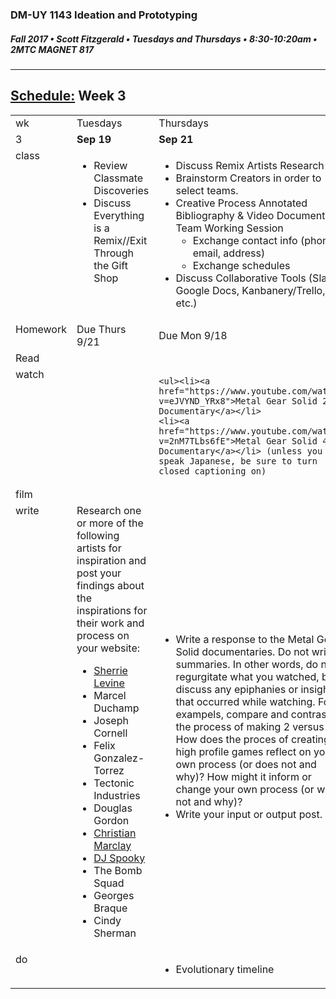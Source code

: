### DM-UY 1143 Ideation and Prototyping
##### Fall 2017 • Scott Fitzgerald • Tuesdays and Thursdays • 8:30-10:20am • 2MTC MAGNET 817

---
## [Schedule:](schedule.md) Week 3


<table>
<tr>
<td>wk</td>
<td>Tuesdays</td>
<td>Thursdays</td>
</tr>
<tr>
  <td valign="top">3</td>
  <td valign="top" width="48%"><strong>Sep 19</strong></td>
  <td valign="top" width="48%"><strong>Sep 21</strong></td>
</tr>
<tr>
<td valign="top">class</td>
<td valign="top">
<ul>
<li>Review Classmate Discoveries</li>
<li>Discuss Everything is a Remix//Exit Through the Gift Shop</li>
</ul>
</ul>

</td>

<!-- 2nd column class -->
<td valign="top" width="48%">
<!-- Due Thursday class  -->
<ul><li>
    Discuss Remix Artists Research</li>
    <li>Brainstorm Creators in order to select teams.</li>
    <li>Creative Process Annotated Bibliography & Video Documentary Team Working Session
        <ul><li>Exchange contact info (phone, email, address)</li>
        <li>Exchange schedules</li></ul>
        <li>Discuss Collaborative Tools (Slack, Google Docs, Kanbanery/Trello, etc.)
</li></ul>
</td>

</tr>

<!-- Homework -->
<tr>
  <td valign="top">Homework</td>
  <td>Due  Thurs  9/21</td>
  <td>Due  Mon  9/18</td>
</tr>

<!-- read -->
<tr><td valign="top">Read</td>
<td>
<!-- reading s for Thurs-->
</td>
<td>
<!--<ul>
<li>DeAngela's notes on <a href="http://teaching.polishedsolid.com/ip/mod3/content/"> "Everything is a Remix" and creativity through process</a></li>
</ul>-->
<!-- Readings for Mon-->

</td>
</tr>

<!-- watch -->
<tr>
  <td valign="top">watch</td>
  <td><!-- Due wed this week -->
</td>
  <td><!-- Due next monday -->

    <ul><li><a href="https://www.youtube.com/watch?v=eJVYND_YRx8">Metal Gear Solid 2 Documentary</a></li>
    <li><a href="https://www.youtube.com/watch?v=2nM7TLbs6fE">Metal Gear Solid 4 Documentary</a></li> (unless you speak Japanese, be sure to turn closed captioning on)


</td>
</tr>


<!-- film -->
<tr>
<td valign="top">film</td>
<td><!-- Due wed this week -->
</td>
<td><!-- Due next monday -->
</td>
</tr>

<!-- write -->
<tr>
<td valign="top">write</td>
<td><!-- Due wed this week -->
Research one or more of the following artists for inspiration and post your findings about the inspirations for their work and process on your website:
<ul>
    <li><a href="http://magazine.art21.org/2011/04/15/how-to-explain-sherrie-levine-to-your-grandmother/">Sherrie Levine</a></li>
    <li>Marcel Duchamp</li>
    <li>Joseph Cornell</li>
    <li>Felix Gonzalez-Torrez</li>
    <li>Tectonic Industries</li>
    <li>Douglas Gordon</li>
    <li><a a href="https://www.newyorker.com/magazine/2012/03/12/the-hours-daniel-zalewski">Christian Marclay</a></li>
    <li><a href="http://djspooky.com/">DJ Spooky</a></li>
    <li>The Bomb Squad</li>
    <li>Georges Braque</li>
    <li>Cindy Sherman</li>
</ul>

</td>
<td><ul><li>Write a response to the Metal Gear Solid documentaries. Do not write summaries. In other words, do not regurgitate what you watched, but discuss any epiphanies or insights that occurred while watching. For exampels, compare and contrast the process of making 2 versus 4. How does the proces of creating high profile games reflect on your own process (or does not and why)? How might it inform or change your own process (or will not and why)?</li><li>Write your input or output post.</li>
</ul>
</td>
</tr>

<!-- do -->
<tr>
  <td valign="top">do</td>
  <td>
<!-- Due wed this week -->
</td>
  <td>
  <!-- Due Mon next week -->
  <ul><li>Evolutionary timeline</li></ul>
  </td>
</table>
